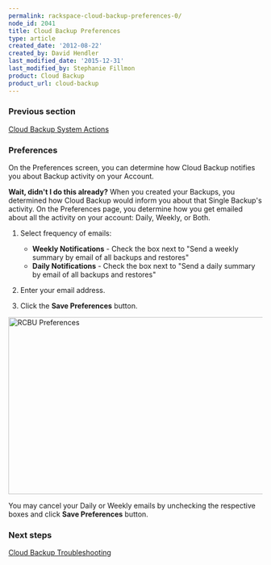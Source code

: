 ```yaml
---
permalink: rackspace-cloud-backup-preferences-0/
node_id: 2041
title: Cloud Backup Preferences
type: article
created_date: '2012-08-22'
created_by: David Hendler
last_modified_date: '2015-12-31'
last_modified_by: Stephanie Fillmon
product: Cloud Backup
product_url: cloud-backup
---
```


### Previous section

[Cloud Backup System
Actions](/how-to/rackspace-cloud-backup-system-actions)

### Preferences

On the Preferences screen, you can determine how Cloud Backup notifies
you about Backup activity on your Account.

**Wait, didn't I do this already?**
When you created your Backups, you determined how Cloud Backup would
inform you about that Single Backup's activity. On the Preferences page,
you determine how you get emailed about all the activity on your
account: Daily, Weekly, or Both.

1.  Select frequency of emails:
    -   **Weekly Notifications** - Check the box next to "Send a weekly
        summary by email of all backups and restores"
    -   **Daily Notifications** - Check the box next to "Send a daily
        summary by email of all backups and restores"

2.  Enter your email address.
3.  Click the **Save Preferences** button.

<img src="https://8026b2e3760e2433679c-fffceaebb8c6ee053c935e8915a3fbe7.ssl.cf2.rackcdn.com/field/image/rcbu_preferences.png" alt="RCBU Preferences" width="525" height="351" />

You may cancel your Daily or Weekly emails by unchecking the respective
boxes and click **Save Preferences** button.

### Next steps

[Cloud Backup
Troubleshooting](/how-to/cloud-backup-troubleshooting)
